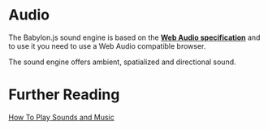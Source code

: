 # Audio

The Babylon.js sound engine is based on the [**Web Audio specification**](http://webaudio.github.io/web-audio-api/) and to use it you need to use a Web Audio compatible browser. 

The sound engine offers ambient, spatialized and directional sound. 

# Further Reading

[How To Play Sounds and Music](/How_To/Playing_sounds_and_music)


